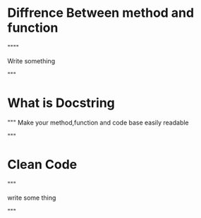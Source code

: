 # Diffrence Between method and function 
""""

Write something

"""

# What is Docstring
"""
Make your method,function and code base easily readable 

"""

# Clean Code 
"""

write some thing

"""


